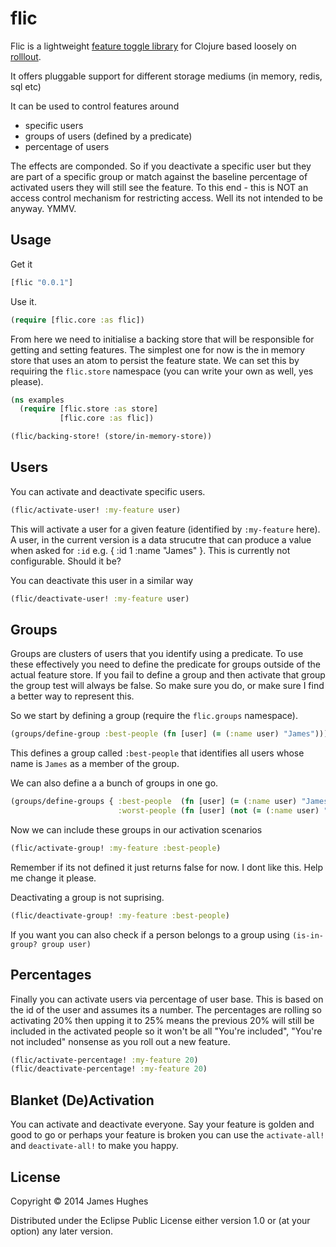 # flic

Flic is a lightweight [feature toggle library](http://martinfowler.com/bliki/FeatureToggle.html)
for Clojure based loosely on [rolllout](https://github.com/FetLife/rollout).

It offers pluggable support for different storage mediums (in memory, redis, sql etc)

It can be used to control features around

- specific users
- groups of users (defined by a predicate)
- percentage of users

The effects are componded.  So if you deactivate a specific user but they are
part of a specific group or match against the baseline percentage of activated users
they will still see the feature.  To this end - this is NOT an access control mechanism
for restricting access.  Well its not intended to be anyway. YMMV.

## Usage

Get it

```clojure
[flic "0.0.1"]
```

Use it.

```clojure
(require [flic.core :as flic])
```

From here we need to initialise a backing store that will be responsible for
getting and setting features. The simplest one for now is the in memory store
that uses an atom to persist the feature state.  We can set this by requiring
the `flic.store` namespace (you can write your own as well, yes please).

```clojure
(ns examples
  (require [flic.store :as store]
           [flic.core :as flic])

(flic/backing-store! (store/in-memory-store))
```

## Users

You can activate and deactivate specific users.

```clojure
(flic/activate-user! :my-feature user)
```

This will activate a user for a given feature (identified by `:my-feature` here).
A user, in the current version is a data strucutre that can produce a value when asked
for `:id` e.g. { :id 1 :name "James" }.  This is currently not configurable.  Should it be?

You can deactivate this user in a similar way

```clojure
(flic/deactivate-user! :my-feature user)
```

## Groups

Groups are clusters of users that you identify using a predicate.  To use these
effectively you need to define the predicate for groups outside of the actual
feature store.  If you fail to define a group and then activate that group the group
test will always be false. So make sure you do, or make sure I find a better way to
represent this.

So we start by defining a group (require the `flic.groups` namespace).

```clojure
(groups/define-group :best-people (fn [user] (= (:name user) "James")))
```

This defines a group called `:best-people` that identifies all users whose name is `James`
as a member of the group.

We can also define a a bunch of groups in one go.

```clojure
(groups/define-groups { :best-people  (fn [user] (= (:name user) "James"))
                        :worst-people (fn [user] (not (= (:name user) "James"))) })
```

Now we can include these groups in our activation scenarios

```clojure
(flic/activate-group! :my-feature :best-people)
```

Remember if its not defined it just returns false for now.  I dont like this.
Help me change it please.

Deactivating a group is not suprising.

```clojure
(flic/deactivate-group! :my-feature :best-people)
```

If you want you can also check if a person belongs to a group using
`(is-in-group? group user)`

## Percentages

Finally you can activate users via percentage of user base.  This is based on the id of
the user and assumes its a number.  The percentages are rolling so activating 20% then
upping it to 25% means the previous 20% will still be included in the activated people
so it won't be all "You're included", "You're not included" nonsense as you roll out a new
feature.

```clojure
(flic/activate-percentage! :my-feature 20)
(flic/deactivate-percentage! :my-feature 20)
```

## Blanket (De)Activation

You can activate and deactivate everyone.  Say your feature is golden and good to go or
perhaps your feature is broken you can use the `activate-all!` and `deactivate-all!` to
make you happy.

## License

Copyright © 2014 James Hughes

Distributed under the Eclipse Public License either version 1.0 or (at
your option) any later version.
